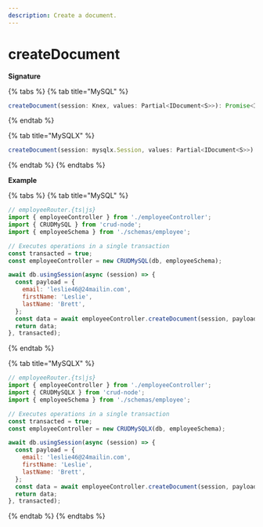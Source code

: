 ```yaml
---
description: Create a document.
---
```


# createDocument

**Signature**

{% tabs %}
{% tab title="MySQL" %}
```javascript
createDocument(session: Knex, values: Partial<IDocument<S>>): Promise<IDocument<S>>;
```
{% endtab %}

{% tab title="MySQLX" %}
```javascript
createDocument(session: mysqlx.Session, values: Partial<IDocument<S>>): Promise<IDocument<S>>;
```


{% endtab %}
{% endtabs %}

**Example**

{% tabs %}
{% tab title="MySQL" %}
```javascript
// employeeRouter.{ts|js}
import { employeeController } from './employeeController';
import { CRUDMySQL } from 'crud-node';
import { employeeSchema } from './schemas/employee';

// Executes operations in a single transaction
const transacted = true;
const employeeController = new CRUDMySQL(db, employeeSchema);

await db.usingSession(async (session) => {
  const payload = {
    email: 'leslie46@24mailin.com',
    firstName: 'Leslie',
    lastName: 'Brett',
  };
  const data = await employeeController.createDocument(session, payload);
  return data;
}, transacted);
```
{% endtab %}

{% tab title="MySQLX" %}
```javascript
// employeeRouter.{ts|js}
import { employeeController } from './employeeController';
import { CRUDMySQLX } from 'crud-node';
import { employeeSchema } from './schemas/employee';

// Executes operations in a single transaction
const transacted = true;
const employeeController = new CRUDMySQLX(db, employeeSchema);

await db.usingSession(async (session) => {
  const payload = {
    email: 'leslie46@24mailin.com',
    firstName: 'Leslie',
    lastName: 'Brett',
  };
  const data = await employeeController.createDocument(session, payload);
  return data;
}, transacted);
```
{% endtab %}
{% endtabs %}

